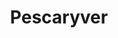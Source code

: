 ---
title: "Pescaryver"
url: /medina-del-campo/pescaryver-calle-de-alfonso-quintanilla/
shop: marisco
---